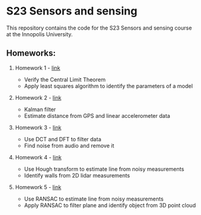 # S23 Sensors and sensing

This repository contains the code for the S23 Sensors and sensing course at the Innopolis University.

## Homeworks:

1. Homework 1 - [link](hw1.ipynb)

   - Verify the Central Limit Theorem
   - Apply least squares algorithm to identify the parameters of a model

2. Homework 2 - [link](hw2.ipynb)

   - Kalman filter
   - Estimate distance from GPS and linear accelerometer data

3. Homework 3 - [link](hw3.ipynb)
   - Use DCT and DFT to filter data
   - Find noise from audio and remove it

4. Homework 4 - [link](hw4.ipynb)
   - Use Hough transform to estimate line from noisy measurements
   - Identify walls from 2D lidar measurements

5. Homework 5 - [link](hw5.ipynb)
   - Use RANSAC to estimate line from noisy measurements
   - Apply RANSAC to filter plane and identify object from 3D point cloud